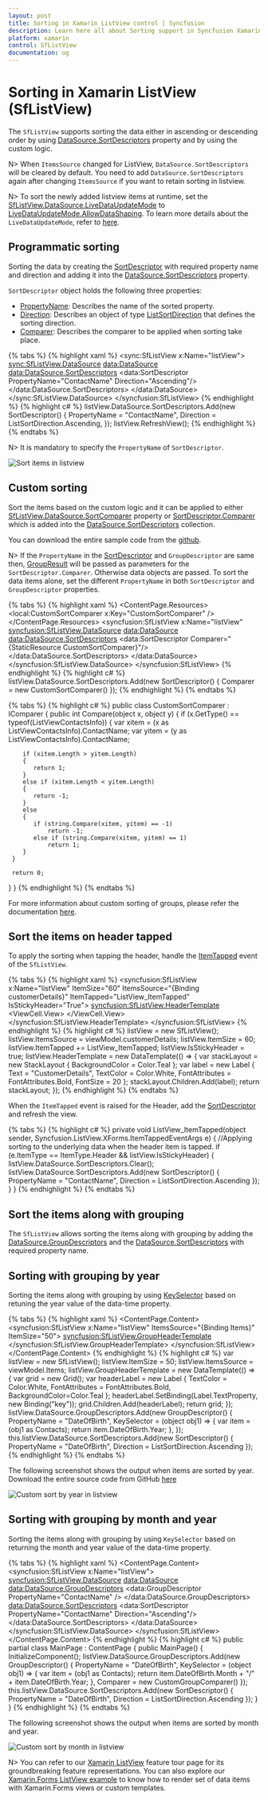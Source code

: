 ```yaml
---
layout: post
title: Sorting in Xamarin ListView control | Syncfusion
description: Learn here all about Sorting support in Syncfusion Xamarin ListView (SfListView) control, its elements and more.
platform: xamarin
control: SfListView
documentation: ug
---
```


# Sorting in Xamarin ListView (SfListView)

The `SfListView` supports sorting the data either in ascending or descending order by using [DataSource.SortDescriptors](https://help.syncfusion.com/cr/xamarin/Syncfusion.DataSource.DataSource.html#Syncfusion_DataSource_DataSource_SortDescriptors) property and by using the custom logic.

N> When `ItemsSource` changed for ListView, `DataSource.SortDescriptors` will be cleared by default. You need to add `DataSource.SortDescriptors` again after changing `ItemsSource` if you want to retain sorting in listview.

N> To sort the newly added listview items at runtime, set the [SfListView.DataSource.LiveDataUpdateMode](https://help.syncfusion.com/cr/xamarin/Syncfusion.DataSource.LiveDataUpdateMode.html) to [LiveDataUpdateMode.AllowDataShaping](https://help.syncfusion.com/cr/xamarin/Syncfusion.DataSource.LiveDataUpdateMode.html#Syncfusion_DataSource_LiveDataUpdateMode_AllowDataShaping). To learn more details about the `LiveDataUpdateMode`, refer to [here](https://help.syncfusion.com/xamarin/datasource/datasource-gettingstarted#defining-the-livedataupdatemode).

## Programmatic sorting

Sorting the data by creating the [SortDescriptor](https://help.syncfusion.com/cr/xamarin/Syncfusion.DataSource.SortDescriptor.html) with required property name and direction and adding it into the [DataSource.SortDescriptors](https://help.syncfusion.com/cr/xamarin/Syncfusion.DataSource.DataSource.html#Syncfusion_DataSource_DataSource_SortDescriptors) property.

`SortDescriptor` object holds the following three properties:

* [PropertyName](https://help.syncfusion.com/cr/xamarin/Syncfusion.DataSource.SortDescriptor.html#Syncfusion_DataSource_SortDescriptor_PropertyName): Describes the name of the sorted property.
* [Direction](https://help.syncfusion.com/cr/xamarin/Syncfusion.DataSource.SortDescriptor.html#Syncfusion_DataSource_SortDescriptor_Direction): Describes an object of type [ListSortDirection](https://help.syncfusion.com/cr/xamarin/Syncfusion.DataSource.ListSortDirection.html) that defines the sorting direction.
* [Comparer](https://help.syncfusion.com/cr/xamarin/Syncfusion.DataSource.SortDescriptor.html#Syncfusion_DataSource_SortDescriptor_Comparer): Describes the comparer to be applied when sorting take place.

{% tabs %}
{% highlight xaml %}
<ContentPage xmlns:syncfusion="clr-namespace:Syncfusion.ListView.XForms;assembly=Syncfusion.SfListView.XForms"
             xmlns:data="clr-namespace:Syncfusion.DataSource;assembly=Syncfusion.DataSource.Portable">
  <sync:SfListView x:Name="listView">
            <sync:SfListView.DataSource>
                <data:DataSource>
                    <data:DataSource.SortDescriptors>
                        <data:SortDescriptor PropertyName="ContactName" Direction="Ascending"/>
                    </data:DataSource.SortDescriptors>
                </data:DataSource>
            </sync:SfListView.DataSource>
  </syncfusion:SfListView>
</ContentPage>
{% endhighlight %}
{% highlight c# %}
listView.DataSource.SortDescriptors.Add(new SortDescriptor()
{
  PropertyName = "ContactName",
  Direction = ListSortDirection.Ascending,
}); 
listView.RefreshView();
{% endhighlight %}
{% endtabs %}

N> It is mandatory to specify the `PropertyName` of `SortDescriptor`.

![Sort items in listview](SfListView_images/SfListView-Sorting.png)

## Custom sorting

Sort the items based on the custom logic and it can be applied to either [SfListView.DataSource.SortComparer](https://help.syncfusion.com/cr/xamarin/Syncfusion.DataSource.DataSource.html#Syncfusion_DataSource_DataSource_SortComparer) property or [SortDescriptor.Comparer](https://help.syncfusion.com/cr/xamarin/Syncfusion.DataSource.SortDescriptor.html#Syncfusion_DataSource_SortDescriptor_Comparer) which is added into the [DataSource.SortDescriptors](https://help.syncfusion.com/cr/xamarin/Syncfusion.DataSource.DataSource.html#Syncfusion_DataSource_DataSource_SortDescriptors) collection.

You can download the entire sample code from the [github](https://github.com/SyncfusionExamples/xamarin-forms-listview-custom-sorting).

N> If the `PropertyName` in the [SortDescriptor](https://help.syncfusion.com/cr/xamarin/Syncfusion.DataSource.SortDescriptor.html) and `GroupDescriptor` are same then, [GroupResult](https://help.syncfusion.com/cr/xamarin/Syncfusion.DataSource.Extensions.GroupResult.html) will be passed as parameters for the `SortDescriptor.Comparer`. Otherwise data objects are passed. To sort the data items alone, set the different `PropertyName` in both `SortDescriptor` and `GroupDescriptor` properties.

{% tabs %}
{% highlight xaml %}
<ContentPage xmlns:syncfusion="clr-namespace:Syncfusion.ListView.XForms;assembly=Syncfusion.SfListView.XForms"
             xmlns:data="clr-namespace:Syncfusion.DataSource;assembly=Syncfusion.DataSource.Portable">
  <ContentPage.Resources>
    <ResourceDictionary>
      <local:CustomSortComparer x:Key="CustomSortComparer" />
    </ResourceDictionary>
  </ContentPage.Resources>
  <syncfusion:SfListView x:Name="listView"
    <syncfusion:SfListView.DataSource>
      <data:DataSource>
        <data:DataSource.SortDescriptors>
          <data:SortDescriptor Comparer="{StaticResource CustomSortComparer}"/>
        </data:DataSource.SortDescriptors>
      </data:DataSource>
    </syncfusion:SfListView.DataSource>
  </syncfusion:SfListView>
</ContentPage>
{% endhighlight %}
{% highlight c# %}
listView.DataSource.SortDescriptors.Add(new SortDescriptor()
{
  Comparer = new CustomSortComparer()
});
{% endhighlight %}
{% endtabs %}

{% tabs %}
{% highlight c# %}
public class CustomSortComparer : IComparer<object>
{
  public int Compare(object x, object y)
  {
     if (x.GetType() == typeof(ListViewContactsInfo))
     {
        var xitem = (x as ListViewContactsInfo).ContactName;
        var yitem = (y as ListViewContactsInfo).ContactName;

        if (xitem.Length > yitem.Length)
        {
           return 1;
        }
        else if (xitem.Length < yitem.Length)
        {
           return -1;
        }
        else
        {
           if (string.Compare(xitem, yitem) == -1)
               return -1;
           else if (string.Compare(xitem, yitem) == 1)
               return 1;
        }
     }

     return 0;
   }
}
{% endhighlight %}
{% endtabs %}

For more information about custom sorting of groups, please refer the documentation [here](https://help.syncfusion.com/xamarin/listview/grouping#custom-sorting-of-groups).

## Sort the items on header tapped

To apply the sorting when tapping the header, handle the [ItemTapped](https://help.syncfusion.com/cr/xamarin/Syncfusion.ListView.XForms.SfListView.html#Syncfusion_ListView_XForms_SfListView_ItemTapped) event of the `SfListView`.

{% tabs %}
{% highlight xaml %}
<ContentPage xmlns:syncfusion="clr-namespace:Syncfusion.ListView.XForms;assembly=Syncfusion.SfListView.XForms"
             xmlns:data="clr-namespace:Syncfusion.DataSource;assembly=Syncfusion.DataSource.Portable">
  <syncfusion:SfListView x:Name="listView" ItemSize="60"
                        ItemsSource="{Binding customerDetails}" 
                        ItemTapped="ListView_ItemTapped" 
                        IsStickyHeader="True">
    <syncfusion:SfListView.HeaderTemplate>
      <DataTemplate>
        <ViewCell>
          <ViewCell.View>
            <StackLayout BackgroundColor="Teal">
              <Label TextColor="White" FontSize="20" FontAttributes="Bold" Text="CustomerDetails" />
            </StackLayout>
          </ViewCell.View>
        </ViewCell>
      </DataTemplate>
    </syncfusion:SfListView.HeaderTemplate>
  </syncfusion:SfListView>
</ContentPage>
{% endhighlight %}
{% highlight c# %}
listView = new SfListView();
listView.ItemsSource = viewModel.customerDetails;
listView.ItemSize = 60;
listView.ItemTapped += ListView_ItemTapped;
listView.IsStickyHeader = true;
listView.HeaderTemplate = new DataTemplate(() => 
{
  var stackLayout = new StackLayout { BackgroundColor = Color.Teal };
  var label = new Label { Text = "CustomerDetails", TextColor = Color.White, 
                          FontAttributes = FontAttributes.Bold, FontSize = 20 };
  stackLayout.Children.Add(label);
  return stackLayout;
});
{% endhighlight %}
{% endtabs %}

When the `ItemTapped` event is raised for the Header, add the [SortDescriptor](https://help.syncfusion.com/cr/xamarin/Syncfusion.DataSource.SortDescriptor.html) and refresh the view.

{% tabs %}
{% highlight c# %}
private void ListView_ItemTapped(object sender, Syncfusion.ListView.XForms.ItemTappedEventArgs e)
{
  //Applying sorting to the underlying data when the header item is tapped.
  if (e.ItemType == ItemType.Header && listView.IsStickyHeader)
  {
    listView.DataSource.SortDescriptors.Clear();
    listView.DataSource.SortDescriptors.Add(new SortDescriptor()
    {
      PropertyName = "ContactName",
      Direction = ListSortDirection.Ascending
    });
  }
}
{% endhighlight %}
{% endtabs %}

## Sort the items along with grouping
 
The `SfListView` allows sorting the items along with grouping by adding the [DataSource.GroupDescriptors](https://help.syncfusion.com/cr/xamarin/Syncfusion.DataSource.DataSource.html#Syncfusion_DataSource_DataSource_GroupDescriptors) and the [DataSource.SortDescriptors](https://help.syncfusion.com/cr/xamarin/Syncfusion.DataSource.DataSource.html#Syncfusion_DataSource_DataSource_SortDescriptors) with required property name. 

## Sorting with grouping by year

Sorting the items along with grouping by using [KeySelector](https://help.syncfusion.com/cr/xamarin/Syncfusion.DataSource.GroupDescriptor.html#Syncfusion_DataSource_GroupDescriptor_KeySelector) based on retuning the year value of the data-time property.

{% tabs %}
{% highlight xaml %}
<ContentPage xmlns:syncfusion="clr-namespace:Syncfusion.ListView.XForms;assembly=Syncfusion.SfListView.XForms"
             xmlns:data="clr-namespace:Syncfusion.DataSource;assembly=Syncfusion.DataSource.Portable">
  <ContentPage.Content>
    <syncfusion:SfListView x:Name="listView" ItemsSource="{Binding Items}" ItemSize="50">
      <syncfusion:SfListView.GroupHeaderTemplate>
        <DataTemplate>
		  <Grid>
          <Label Text= "{Binding Key}" BackgroundColor="Teal" FontAttributes="Bold" TextColor="White"/>
		  </Grid>
        </DataTemplate>
      </syncfusion:SfListView.GroupHeaderTemplate>
    </syncfusion:SfListView>
  </ContentPage.Content>
</ContentPage>
{% endhighlight %}
{% highlight c# %}
var listView = new SfListView();
listView.ItemSize = 50;
listView.ItemsSource = viewModel.Items;
listView.GroupHeaderTemplate = new DataTemplate(() => 
{
   var grid = new Grid();
   var headerLabel = new Label
   {
   TextColor = Color.White,
   FontAttributes = FontAttributes.Bold,
   BackgroundColor=Color.Teal
   };
   headerLabel.SetBinding(Label.TextProperty, new Binding("key"));
   grid.Children.Add(headerLabel);
   return grid;
});
listView.DataSource.GroupDescriptors.Add(new GroupDescriptor()
{
  PropertyName = "DateOfBirth",
  KeySelector = (object obj1) =>
  {
   var item = (obj1 as Contacts);
   return item.DateOfBirth.Year;
  },
});
this.listView.DataSource.SortDescriptors.Add(new SortDescriptor()
{
  PropertyName = "DateOfBirth",
  Direction = ListSortDirection.Ascending
});
{% endhighlight %}
{% endtabs %}

The following screenshot shows the output when items are sorted by year. Download the entire source code from GitHub [here](https://github.com/SyncfusionExamples/Using-sorting-and-grouping-xamarin.forms-listview)

![Custom sort by year in listview](SfListView_images/SfListView-Sorting1.png)

## Sorting with grouping by month and year

Sorting the items along with grouping by using `KeySelector` based on returning the month and year value of the data-time property.

{% tabs %}
{% highlight xaml %}
<ContentPage xmlns:syncfusion="clr-namespace:Syncfusion.ListView.XForms;assembly=Syncfusion.SfListView.XForms"
             xmlns:data="clr-namespace:Syncfusion.DataSource;assembly=Syncfusion.DataSource.Portable">
  <ContentPage.Content>
    <syncfusion:SfListView x:Name="listView">
      <syncfusion:SfListView.DataSource>
        <data:DataSource>
        <data:DataSource.GroupDescriptors>
            <data:GroupDescriptor PropertyName="ContactName" />
          </data:DataSource.GroupDescriptors>
          <data:DataSource.SortDescriptors>
            <data:SortDescriptor PropertyName="ContactName" Direction="Ascending"/>
          </data:DataSource.SortDescriptors>
        </data:DataSource>
      </syncfusion:SfListView.DataSource>
    </syncfusion:SfListView>
  </ContentPage.Content>
</ContentPage>
{% endhighlight %}
{% highlight c# %}
public partial class MainPage : ContentPage
{
   public MainPage()
   {
       InitializeComponent();
       listView.DataSource.GroupDescriptors.Add(new GroupDescriptor()
       {
           PropertyName = "DateOfBirth",
           KeySelector = (object obj1) =>
           {
               var item = (obj1 as Contacts);
               return item.DateOfBirth.Month + "/" + item.DateOfBirth.Year;
           },
           Comparer = new CustomGroupComparer()
       });
       this.listView.DataSource.SortDescriptors.Add(new SortDescriptor()
       {
           PropertyName = "DateOfBirth",
           Direction = ListSortDirection.Ascending
       });
   }
}
{% endhighlight %}
{% endtabs %}

The following screenshot shows the output when items are sorted by month and year.

![Custom sort by month in listview](SfListView_images/SfListView-Sorting2.png)

N> You can refer to our [Xamarin ListView](https://www.syncfusion.com/xamarin-ui-controls/xamarin-listview) feature tour page for its groundbreaking feature representations. You can also explore our [Xamarin.Forms ListView example](https://github.com/SyncfusionExamples/ListView-GettingStarted-in-Xamarin-Forms) to know how to render set of data items with Xamarin.Forms views or custom templates.
